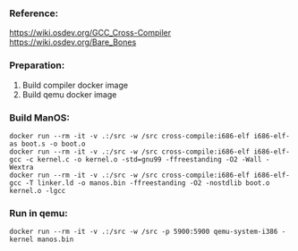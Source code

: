 ### Reference:

https://wiki.osdev.org/GCC_Cross-Compiler
https://wiki.osdev.org/Bare_Bones

### Preparation:

1. Build compiler docker image
2. Build qemu docker image

### Build ManOS:

```
docker run --rm -it -v .:/src -w /src cross-compile:i686-elf i686-elf-as boot.s -o boot.o
docker run --rm -it -v .:/src -w /src cross-compile:i686-elf i686-elf-gcc -c kernel.c -o kernel.o -std=gnu99 -ffreestanding -O2 -Wall -Wextra
docker run --rm -it -v .:/src -w /src cross-compile:i686-elf i686-elf-gcc -T linker.ld -o manos.bin -ffreestanding -O2 -nostdlib boot.o kernel.o -lgcc
```

### Run in qemu:

```
docker run --rm -it -v .:/src -w /src -p 5900:5900 qemu-system-i386 -kernel manos.bin
```